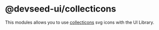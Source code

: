 # @devseed-ui/collecticons

This modules allows you to use [collecticons](http://collecticons.io/) svg icons with the UI Library.
